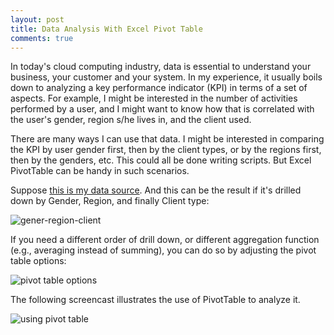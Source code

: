 ```yaml
---
layout: post
title: Data Analysis With Excel Pivot Table
comments: true
---
```


In today's cloud computing industry, data is essential to understand your
business, your customer and your system. In my experience, it usually boils
down to analyzing a key performance indicator (KPI) in terms of a set of
aspects. For example, I might be interested in the number of activities
performed by a user, and I might want to know how that is correlated with the
user's gender, region s/he lives in, and the client used.

There are many ways I can use that data. I might be interested in comparing the
KPI by user gender first, then by the client types, or by the regions first,
then by the genders, etc. This could all be done writing scripts. But Excel
PivotTable can be handy in such scenarios.

Suppose [this is my data
source](https://github.com/kflu/kflu.github.io/files/160868/stats.txt). And
this can be the result if it's drilled down by Gender, Region, and finally
Client type:

![gener-region-client](https://cloud.githubusercontent.com/assets/1031978/13562142/cca0312a-e3e9-11e5-8929-6f99035c9ff4.png)

If you need a different order of drill down, or different aggregation function
(e.g., averaging instead of summing), you can do so by adjusting the pivot
table options:

![pivot table options](https://cloud.githubusercontent.com/assets/1031978/13562171/29356eb4-e3ea-11e5-9d59-2f519279bb73.png)

The following screencast illustrates the use of PivotTable to analyze it.

![using pivot table](https://cloud.githubusercontent.com/assets/1031978/13562034/6a3b0b1e-e3e8-11e5-8ff1-98a87e14db9b.gif)


